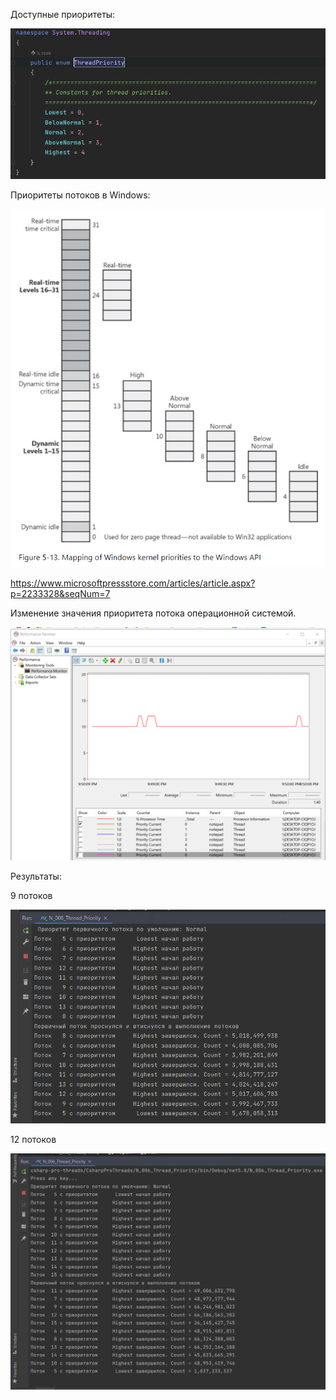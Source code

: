 ﻿Доступные приоритеты:

![](img/Приоритеты%20доступные%20в%20C%23.png)

Приоритеты потоков в Windows:

![](img/Приоритеты%20потоков%20в%20Windows.png)

https://www.microsoftpressstore.com/articles/article.aspx?p=2233328&seqNum=7

Изменение значения приоритета потока операционной системой.

![](img/Изменение%20значения%20приоритетов.png)

Результаты:

9 потоков

![](img/Вариант%20из%20урока%20(не%20получилось).png)

12 потоков

![](img/12%20потоков%20(все%20вышло).png)